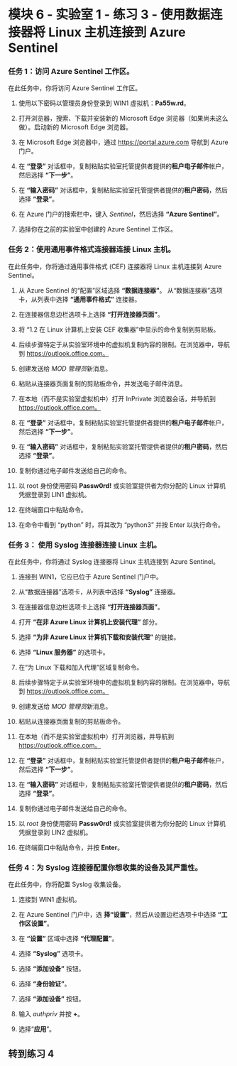 ﻿# 模块 6 - 实验室 1 - 练习 3 - 使用数据连接器将 Linux 主机连接到 Azure Sentinel

### 任务 1：访问 Azure Sentinel 工作区。

在此任务中，你将访问 Azure Sentinel 工作区。

1. 使用以下密码以管理员身份登录到 WIN1 虚拟机：**Pa55w.rd**。  

2. 打开浏览器，搜索、下载并安装新的 Microsoft Edge 浏览器（如果尚未这么做）。启动新的 Microsoft Edge 浏览器。

3. 在 Microsoft Edge 浏览器中，通过 https://portal.azure.com 导航到 Azure 门户。

4. 在 **“登录”** 对话框中，复制粘贴实验室托管提供者提供的**租户电子邮件**帐户，然后选择 **“下一步”**。

5. 在 **“输入密码”** 对话框中，复制粘贴实验室托管提供者提供的**租户密码**，然后选择 **“登录”**。

6. 在 Azure 门户的搜索栏中，键入 *Sentinel*，然后选择 **“Azure Sentinel”**。

7. 选择你在之前的实验室中创建的 Azure Sentinel 工作区。

### 任务 2：使用通用事件格式连接器连接 Linux 主机。

在此任务中，你将通过通用事件格式 (CEF) 连接器将 Linux 主机连接到 Azure Sentinel。

1. 从 Azure Sentinel 的“配置”区域选择 **“数据连接器”**。  从“数据连接器”选项卡，从列表中选择 **“通用事件格式”** 连接器。

2. 在连接器信息边栏选项卡上选择 **“打开连接器页面”**。

3. 将 “1.2 在 Linux 计算机上安装 CEF 收集器”中显示的命令复制到剪贴板。

4. 后续步骤特定于从实验室环境中的虚拟机复制内容的限制。在浏览器中，导航到 https://outlook.office.com。

5. 创建发送给 *MOD 管理员*新消息。

6. 粘贴从连接器页面复制的剪贴板命令，并发送电子邮件消息。

7. 在本地（而不是实验室虚拟机中）打开 InPrivate 浏览器会话，并导航到 https://outlook.office.com。

8. 在 **“登录”** 对话框中，复制粘贴实验室托管提供者提供的**租户电子邮件**帐户，然后选择 **“下一步”**。

9. 在 **“输入密码”** 对话框中，复制粘贴实验室托管提供者提供的**租户密码**，然后选择 **“登录”**。

10. 复制你通过电子邮件发送给自己的命令。

11. 以 root 身份使用密码 **Passw0rd!** 或实验室提供者为你分配的 Linux 计算机凭据登录到 LIN1 虚拟机。

12. 在终端窗口中粘贴命令。

13. 在命令中看到 “python” 时，将其改为 “python3” 并按 Enter 以执行命令。

### 任务 3： 使用 Syslog 连接器连接 Linux 主机。

在此任务中，你将通过 Syslog 连接器将 Linux 主机连接到 Azure Sentinel。

1. 连接到 WIN1，它应已位于 Azure Sentinel 门户中。  

2. 从“数据连接器”选项卡，从列表中选择 **“Syslog”** 连接器。

3. 在连接器信息边栏选项卡上选择 **“打开连接器页面”**。

4. 打开 **“在非 Azure Linux 计算机上安装代理”** 部分。

5. 选择 **“为非 Azure Linux 计算机下载和安装代理”** 的链接。 

6. 选择 **“Linux 服务器”** 的选项卡。

7. 在“为 Linux 下载和加入代理”区域复制命令。

8. 后续步骤特定于从实验室环境中的虚拟机复制内容的限制。在浏览器中，导航到 https://outlook.office.com。

9. 创建发送给 *MOD 管理员*新消息。

10. 粘贴从连接器页面复制的剪贴板命令。

11. 在本地（而不是实验室虚拟机中）打开浏览器，并导航到 https://outlook.office.com。

12. 在 **“登录”** 对话框中，复制粘贴实验室托管提供者提供的**租户电子邮件**帐户，然后选择 **“下一步”**。

13. 在 **“输入密码”** 对话框中，复制粘贴实验室托管提供者提供的**租户密码**，然后选择 **“登录”**。

14. 复制你通过电子邮件发送给自己的命令。

15. 以 *root* 身份使用密码 **Passw0rd!** 或实验室提供者为你分配的 Linux 计算机凭据登录到 LIN2 虚拟机。  

16. 在终端窗口中粘贴命令，并按 **Enter**。

### 任务 4：为 Syslog 连接器配置你想收集的设备及其严重性。

在此任务中，你将配置 Syslog 收集设备。

1. 连接到 WIN1 虚拟机。

2. 在 Azure Sentinel 门户中，选 **择“设置”**，然后从设置边栏选项卡中选择 **“工作区设置”**。

3. 在 **“设置”** 区域中选择 **“代理配置”**。

4. 选择 **“Syslog”** 选项卡。

5. 选择 **“添加设备”** 按钮。

6. 选择 **“身份验证”**。

7. 选择 **“添加设备”** 按钮。

8. 输入 *authpriv* 并按 **+**。

9. 选择“**应用**”。

## 转到练习 4
